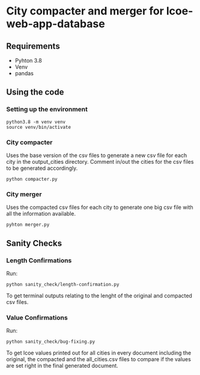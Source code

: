 # City compacter and merger for lcoe-web-app-database
## Requirements
- Pyhton 3.8
- Venv
- pandas
## Using the code
### Setting up the environment
```
python3.8 -m venv venv
source venv/bin/activate
```
### City compacter
Uses the base version of the csv files to generate a new csv file for each city in the output_cities directory. Comment in/out the cities for the csv files to be generated accordingly.
```
python compacter.py
```
### City merger
Uses the compacted csv files for each city to generate one big csv file with all the information available.
```
pyhton merger.py
```
## Sanity Checks
### Length Confirmations
Run:
```
python sanity_check/length-confirmation.py
```
To get terminal outputs relating to the lenght of the original and compacted csv files.
### Value Confirmations
Run:
```
python sanity_check/bug-fixing.py
```
To get lcoe values printed out for all cities in every document including the original, the compacted and the all_cities.csv files to compare if the values are set right in the final generated document.
